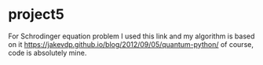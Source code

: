 # project5
For Schrodinger equation problem I used this link and my algorithm is based on it https://jakevdp.github.io/blog/2012/09/05/quantum-python/ of course, code is absolutely mine. 
